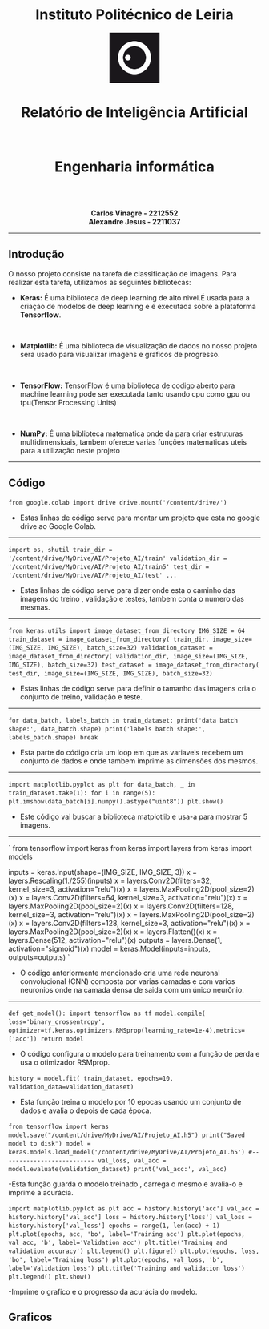 <div align='center'>

# Instituto Politécnico de Leiria 


<img src="IPL_LOGO.png"   width="100"/>

<br>

# Relatório de Inteligência Artificial
<br>




# Engenharia informática


<br>
<br>

 <b>Carlos Vinagre - 2212552</b>
 <br>
 <b>Alexandre Jesus - 2211037</b>

</div>


---

## Introdução

O nosso projeto consiste na tarefa de classificação de imagens. Para realizar esta tarefa, utilizamos as seguintes bibliotecas:

- **Keras:** É uma biblioteca de deep learning de alto nivel.É usada para a criação de modelos de deep learning e é executada sobre a plataforma <b>Tensorflow</b>.
<br>


- **Matplotlib:** É uma biblioteca de visualização de dados no nosso projeto sera usado para visualizar imagens e graficos de progresso.
<br>

- **TensorFlow:** TensorFlow é uma biblioteca de codigo aberto para machine learning pode ser executada tanto usando cpu como gpu ou tpu(Tensor Processing Units)

<br>

- **NumPy:** É uma biblioteca matematica onde da para criar estruturas multidimensioais, tambem oferece varias funções matematicas uteis para a utilização neste projeto


---
## Código

`from google.colab import drive
drive.mount('/content/drive/')`

- Estas linhas de código serve para montar um projeto que esta no google drive ao Google Colab.

---

` import os, shutil
train_dir = '/content/drive/MyDrive/AI/Projeto_AI/train'
validation_dir = '/content/drive/MyDrive/AI/Projeto_AI/train5'
test_dir = '/content/drive/MyDrive/AI/Projeto_AI/test'
... `

- Estas linhas de código serve para dizer onde esta o caminho das imagens do treino , validação e testes, tambem conta o numero das mesmas.

---

`
from keras.utils import image_dataset_from_directory
IMG_SIZE = 64
train_dataset = image_dataset_from_directory(
train_dir,
image_size=(IMG_SIZE, IMG_SIZE),
batch_size=32)
validation_dataset = image_dataset_from_directory(
validation_dir,
image_size=(IMG_SIZE, IMG_SIZE),
batch_size=32)
test_dataset = image_dataset_from_directory(
test_dir,
image_size=(IMG_SIZE, IMG_SIZE),
batch_size=32)
`
- Estas linhas de código serve para definir o tamanho das imagens cria o conjunto de treino, validação e teste.

---

`
for data_batch, labels_batch in train_dataset:
  print('data batch shape:', data_batch.shape)
  print('labels batch shape:', labels_batch.shape)
  break
  `
  - Esta parte do código cria um loop em que as variaveis recebem um conjunto de dados e onde tambem imprime as dimensões dos mesmos.

  ---

  `
  import matplotlib.pyplot as plt
for data_batch, _ in train_dataset.take(1):
  for i in range(5):
    plt.imshow(data_batch[i].numpy().astype("uint8"))
    plt.show()
`
- Este código vai buscar a biblioteca matplotlib e usa-a para mostrar 5 imagens.

---

`
from tensorflow import keras
from keras import layers
from keras import models

inputs = keras.Input(shape=(IMG_SIZE, IMG_SIZE, 3))
x = layers.Rescaling(1./255)(inputs)
x = layers.Conv2D(filters=32, kernel_size=3, activation="relu")(x)
x = layers.MaxPooling2D(pool_size=2)(x)
x = layers.Conv2D(filters=64, kernel_size=3, activation="relu")(x)
x = layers.MaxPooling2D(pool_size=2)(x)
x = layers.Conv2D(filters=128, kernel_size=3, activation="relu")(x)
x = layers.MaxPooling2D(pool_size=2)(x)
x = layers.Conv2D(filters=128, kernel_size=3, activation="relu")(x)
x = layers.MaxPooling2D(pool_size=2)(x)
x = layers.Flatten()(x)
x = layers.Dense(512, activation="relu")(x)
outputs = layers.Dense(1, activation="sigmoid")(x)
model = keras.Model(inputs=inputs, outputs=outputs)
`

- O código anteriormente mencionado cria uma rede neuronal convolucional (CNN) composta por varias camadas e com varios neuronios onde na camada densa de saida com um único neurônio.

---

`
def get_model():
    import tensorflow as tf
    model.compile(
    loss='binary_crossentropy',
    optimizer=tf.keras.optimizers.RMSprop(learning_rate=1e-4),metrics=['acc'])
    return model
`

- O código configura o modelo para treinamento com a função de perda e usa o otimizador RSMprop.

`
history = model.fit(
train_dataset,
epochs=10,
validation_data=validation_dataset)
`

- Esta função treina o modelo por 10 epocas usando um conjunto de dados e avalia o depois de cada época.

`
from tensorflow import keras
model.save("/content/drive/MyDrive/AI/Projeto_AI.h5")
print("Saved model to disk")
model = keras.models.load_model('/content/drive/MyDrive/AI/Projeto_AI.h5')
#--------------------------
val_loss, val_acc = model.evaluate(validation_dataset)
print('val_acc:', val_acc)
`

-Esta função guarda o modelo treinado , carrega o mesmo e avalia-o e imprime a acurácia.

`
import matplotlib.pyplot as plt
acc = history.history['acc']
val_acc = history.history['val_acc']
loss = history.history['loss']
val_loss = history.history['val_loss']
epochs = range(1, len(acc) + 1)
plt.plot(epochs, acc, 'bo', label='Training acc')
plt.plot(epochs, val_acc, 'b', label='Validation acc')
plt.title('Training and validation accuracy')
plt.legend()
plt.figure()
plt.plot(epochs, loss, 'bo', label='Training loss')
plt.plot(epochs, val_loss, 'b', label='Validation loss')
plt.title('Training and validation loss')
plt.legend()
plt.show()
`

-Imprime o grafico e o progresso da acurácia do modelo.

## Graficos


